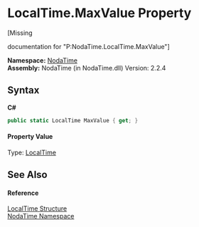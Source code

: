 # LocalTime.MaxValue Property 
 

\[Missing <summary> documentation for "P:NodaTime.LocalTime.MaxValue"\]

**Namespace:**&nbsp;<a href="N_NodaTime">NodaTime</a><br />**Assembly:**&nbsp;NodaTime (in NodaTime.dll) Version: 2.2.4

## Syntax

**C#**<br />
``` C#
public static LocalTime MaxValue { get; }
```


#### Property Value
Type: <a href="T_NodaTime_LocalTime">LocalTime</a>

## See Also


#### Reference
<a href="T_NodaTime_LocalTime">LocalTime Structure</a><br /><a href="N_NodaTime">NodaTime Namespace</a><br />